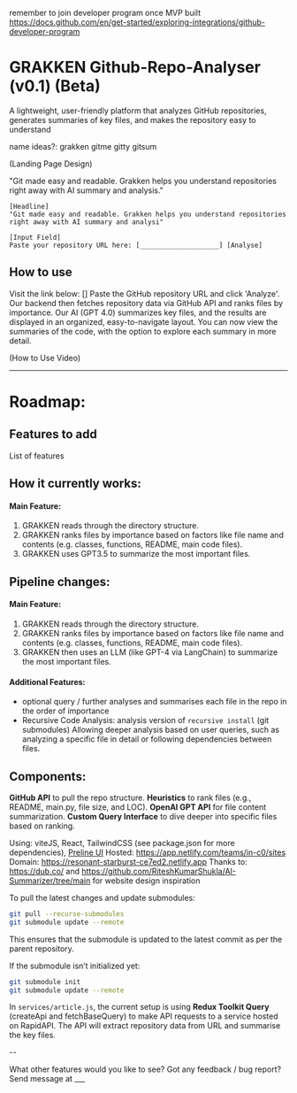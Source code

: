 remember to join developer program once MVP built
https://docs.github.com/en/get-started/exploring-integrations/github-developer-program

# GRAKKEN Github-Repo-Analyser (v0.1) (Beta)


A lightweight, user-friendly platform that analyzes GitHub repositories, generates summaries of key files, and makes the repository easy to understand

name ideas?:
grakken
gitme
gitty
gitsum


(Landing Page Design)

"Git made easy and readable. Grakken helps you understand repositories right away with AI summary and analysis."

```plaintext
[Headline] 
"Git made easy and readable. Grakken helps you understand repositories right away with AI summary and analysi"

[Input Field]  
Paste your repository URL here: [____________________] [Analyse]
```

## How to use

Visit the link below:
[]
Paste the GitHub repository URL and click 'Analyze'.
Our backend then fetches repository data via GitHub API and ranks files by importance.
Our AI (GPT 4.0) summarizes key files, and the results are displayed in an organized, easy-to-navigate layout.
You can now view the summaries of the code, with the option to explore each summary in more detail.

(How to Use Video)

---
# Roadmap:

## Features to add
List of features

## How it currently works:
#### Main Feature:
1. GRAKKEN reads through the directory structure.
2. GRAKKEN ranks files by importance based on factors like file name and contents (e.g. classes, functions, README, main code files).
3. GRAKKEN uses GPT3.5 to summarize the most important files.

## Pipeline changes:
#### Main Feature:
1. GRAKKEN reads through the directory structure.
2. GRAKKEN ranks files by importance based on factors like file name and contents (e.g. classes, functions, README, main code files).
3. GRAKKEN then uses an LLM (like GPT-4 via LangChain) to summarize the most important files.


#### Additional Features: 
- optional query / further analyses and summarises each file in the repo in the order of importance
- Recursive Code Analysis: analysis version of `recursive install` (git submodules) Allowing deeper analysis based on user queries, such as analyzing a specific file in detail or following dependencies between files.

## Components:
**GitHub API** to pull the repo structure.
**Heuristics** to rank files (e.g., README, main.py, file size, and LOC).
**OpenAI GPT API** for file content summarization.
**Custom Query Interface** to dive deeper into specific files based on ranking.

Using: viteJS, React, TailwindCSS (see package.json for more dependencies), [Preline UI](https://preline.co/index.html)
Hosted: https://app.netlify.com/teams/in-c0/sites
Domain: https://resonant-starburst-ce7ed2.netlify.app
Thanks to: https://dub.co/ and https://github.com/RiteshKumarShukla/AI-Summarizer/tree/main  for website design inspiration


To pull the latest changes and update submodules:

```bash
git pull --recurse-submodules
git submodule update --remote
```
This ensures that the submodule is updated to the latest commit as per the parent repository.

If the submodule isn’t initialized yet:
```bash
git submodule init
git submodule update --remote
```

In `services/article.js`, the current setup is using **Redux Toolkit Query** (createApi and fetchBaseQuery) to make API requests to a service hosted on RapidAPI. 
The API will extract repository data from URL and summarise the key files.

--

What other features would you like to see? Got any feedback / bug report? Send message at ___
